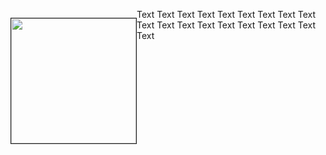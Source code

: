 

<div>
    <p style="float: left;"><img src="http://placekitten.com/g/200/200" height="200px" width="200px" border="1px"></p>
    <p>Text Text Text Text Text Text Text Text Text Text Text Text Text Text Text Text Text Text Text</p>
</div>


